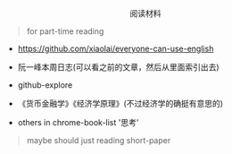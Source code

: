 <center>阅读材料</center>

> for part-time reading

+ https://github.com/xiaolai/everyone-can-use-english

+ 阮一峰本周日志(可以看之前的文章，然后从里面索引出去)

+ github-explore

+ 《货币金融学》《经济学原理》(不过经济学的确挺有意思的)

+ others in chrome-book-list '思考'

  

> maybe should just reading short-paper
